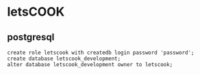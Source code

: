 # letsCOOK

## postgresql

```
create role letscook with createdb login password 'password';
create database letscook_development;
alter database letscook_development owner to letscook;
```
